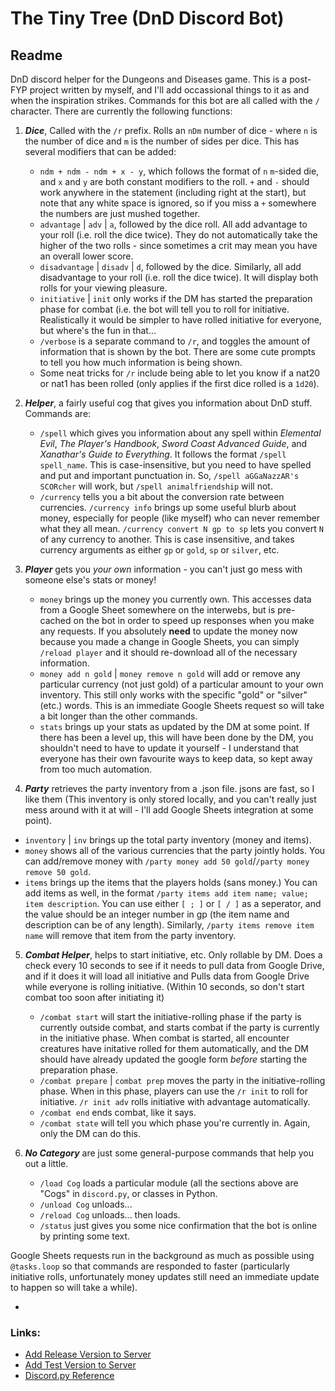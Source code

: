 # The Tiny Tree (DnD Discord Bot)
## Readme

DnD discord helper for the Dungeons and Diseases game. This is a post-FYP project written by myself, and I'll add occassional things to it as and when the inspiration strikes. Commands for this bot are all called with the `/` character. There are currently the following functions:

1. **_Dice_**, Called with the `/r` prefix. Rolls an `nDm` number of dice - where `n` is the number of dice and `m` is the number of sides per dice. This has several modifiers that can be added:
	- `ndm + ndm - ndm + x - y`, which follows the format of `n` `m`-sided die, and `x` and `y` are both constant modifiers to the roll. `+` and `-` should work anywhere in the statement (including right at the start), but note that any white space is ignored, so if you miss a `+` somewhere the numbers are just mushed together.
	- `advantage` | `adv` |  `a`, followed by the dice roll. All add advantage to your roll (i.e. roll the dice twice). They do not automatically take the higher of the two rolls - since sometimes a crit may mean you have an overall lower score.
	- `disadvantage` | `disadv` |  `d`, followed by the dice. Similarly, all add disadvantage to your roll (i.e. roll the dice twice). It will display both rolls for your viewing pleasure.
	- `initiative` | `init` only works if the DM has started the preparation phase for combat (i.e. the bot will tell you to roll for initiative. Realistically it would be simpler to have rolled initiative for everyone, but where's the fun in that...
	- `/verbose` is a separate command to `/r`, and toggles the amount of information that is shown by the bot. There are some cute prompts to tell you how much information is being shown.
	- Some neat tricks for `/r` include being able to let you know if a nat20 or nat1 has been rolled (only applies if the first dice rolled is a `1d20`).

2. **_Helper_**, a fairly useful cog that gives you information about DnD stuff. Commands are:
	- `/spell` which gives you information about any spell within *Elemental Evil*, *The Player's Handbook*, *Sword Coast Advanced Guide*, and *Xanathar's Guide to Everything*. It follows the format `/spell spell_name`. This is case-insensitive, but you need to have spelled and put and important punctuation in. So, `/spell aGGaNazzAR's SCORcher` will work, but `/spell animalfriendship` will not.
	- `/currency` tells you a bit about the conversion rate between currencies. `/currency info` brings up some useful blurb about money, especially for people (like myself) who can never remember what they all mean. `/currency convert N gp to sp` lets you convert `N` of any currency to another. This is case insensitive, and takes currency arguments as either `gp` or `gold`, `sp` or `silver`, etc.

3. **_Player_** gets you *your own* information - you can't just go mess with someone else's stats or money!
	- `money` brings up the money you currently own. This accesses data from a Google Sheet somewhere on the interwebs, but is pre-cached on the bot in order to speed up responses when you make any requests. If you absolutely **need** to update the money now because you made a change in Google Sheets, you can simply `/reload player` and it should re-download all of the necessary information. 
	- `money add n gold` | `money remove n gold` will add or remove any particular currency (not just gold) of a particular amount to your own inventory. This still only works with the specific "gold" or "silver" (etc.) words. This is an immediate Google Sheets request so will take a bit longer than the other commands.
	- `stats` brings up your stats as updated by the DM at some point. If there has been a level up, this will have been done by the DM, you shouldn't need to have to update it yourself - I understand that everyone has their own favourite ways to keep data, so kept away from too much automation.

4. **_Party_** retrieves the party inventory from a .json file. jsons are fast, so I like them (This inventory is only stored locally, and you can't really just mess around with it at will - I'll add Google Sheets integration at some point). 
 - `inventory` | `inv` brings up the total party inventory (money and items).
 - `money` shows all of the various currencies that the party jointly holds. You can add/remove money with `/party money add 50 gold`/`/party money remove 50 gold`.
 - `items` brings up the items that the players holds (sans money.) You can add items as well, in the format `/party items add item name; value; item description`. You can use either `[ ; ]` or `[ / ]` as a seperator, and the value should be an integer number in gp (the item name and description can be of any length). Similarly, `/party items remove item name` will remove that item from the party inventory.

5.  **_Combat Helper_**, helps to start initiative, etc. Only rollable by DM. Does a check every 10 seconds to see if it needs to pull data from Google Drive, and if it does it will load all initiative and Pulls data from Google Drive while everyone is rolling initiative. (Within 10 seconds, so don't start combat too soon after initiating it)
	- `/combat start` will start the initiative-rolling phase if the party is currently outside combat, and starts combat if the party is currently in the initiative phase. When combat is started, all encounter creatures have initative rolled for them automatically, and the DM should have already updated the google form *before* starting the preparation phase.
	- `/combat prepare` | `combat prep` moves the party in the initiative-rolling phase. When in this phase, players can use the `/r init` to roll for initiative. `/r init adv` rolls initiative with advantage automatically.
	- `/combat end` ends combat, like it says.
	- `/combat state` will tell you which phase you're currently in. Again, only the DM can do this.

6. **_No Category_** are just some general-purpose commands that help you out a little.
	- `/load Cog` loads a particular module (all the sections above are "Cogs" in `discord.py`, or classes in Python.
	- `/unload Cog` unloads...
	- `/reload Cog` unloads... then loads.
	- `/status` just gives you some nice confirmation that the bot is online by printing some text.


Google Sheets requests run in the background as much as possible using `@tasks.loop` so that commands are responded to faster (particularly initiative rolls, unfortunately money updates still need an immediate update to happen so will take a while).

-

### Links:

- [Add Release Version to Server](https://discord.com/api/oauth2/authorize?client_id=709719343822405724&permissions=2013789296&scope=bot)
- [Add Test Version to Server](https://discord.com/api/oauth2/authorize?client_id=709009411900833792&permissions=8&scope=bot)
- [Discord.py Reference](https://discordpy.readthedocs.io/en/latest/index.html#)